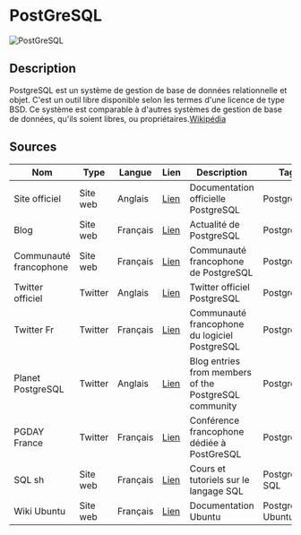 # PostGreSQL

![PostGreSQL](http://www.impulsmap.fr/wp-content/uploads/2016/07/LogoPostgreSql100reel.png)


## Description

PostgreSQL est un système de gestion de base de données relationnelle et objet. C'est un outil libre disponible selon les termes d'une licence de type BSD. Ce système est comparable à d'autres systèmes de gestion de base de données, qu'ils soient libres, ou propriétaires.[Wikipédia](https://fr.wikipedia.org/wiki/PostgreSQL)

## Sources
Nom | Type | Langue | Lien | Description | Tags | Note
 --- | --- | --- | --- | --- | --- | --- 
Site officiel|Site web|Anglais|[Lien](https://www.postgresql.org/)|Documentation officielle PostgreSQL|PostgreSQL|4/5|
Blog|Site web|Français|[Lien](https://blog.postgresql.fr/)|Actualité de PostgreSQL|PostgreSQL|3/5|
Communauté francophone|Site web|Français|[Lien](https://www.postgresql.fr/)|Communauté francophone de PostgreSQL|PostgreSQL|3/5|
Twitter officiel|Twitter|Anglais|[Lien](https://twitter.com/PostgreSQL)|Twitter officiel PostgreSQL|PostgreSQL|4/5|
Twitter Fr|Twitter|Français|[Lien](https://twitter.com/PostgreSQLFR)|Communauté francophone du logiciel PostgreSQL|PostgreSQL|4/5|
Planet PostgreSQL|Twitter|Anglais|[Lien](https://twitter.com/planetpostgres)|Blog entries from members of the PostgreSQL community|PostgreSQL|4/5|
PGDAY France|Twitter|Français|[Lien](https://twitter.com/PGDAY_Fr)|Conférence francophone dédiée à PostGreSQL|PostgreSQL|3/5|
SQL sh|Site web|Français|[Lien](https://sql.sh/sgbd/postgresql)|Cours et tutoriels sur le langage SQL|PostgreSQL, SQL|3/5|
Wiki Ubuntu|Site web|Français|[Lien](https://doc.ubuntu-fr.org/postgresql)|Documentation Ubuntu|PostgreSQL, Ubuntu|2/5|